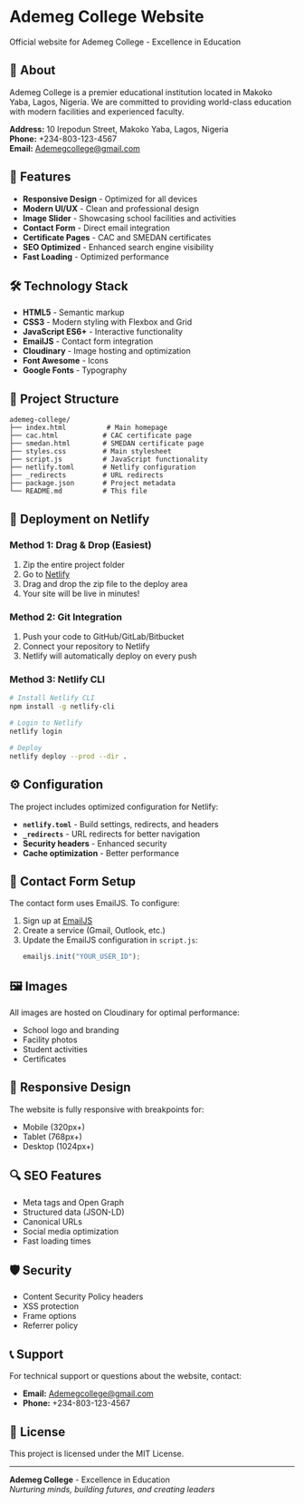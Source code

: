 # Ademeg College Website

Official website for Ademeg College - Excellence in Education

## 🏫 About

Ademeg College is a premier educational institution located in Makoko Yaba, Lagos, Nigeria. We are committed to providing world-class education with modern facilities and experienced faculty.

**Address:** 10 Irepodun Street, Makoko Yaba, Lagos, Nigeria  
**Phone:** +234-803-123-4567  
**Email:** Ademegcollege@gmail.com

## 🚀 Features

- **Responsive Design** - Optimized for all devices
- **Modern UI/UX** - Clean and professional design
- **Image Slider** - Showcasing school facilities and activities
- **Contact Form** - Direct email integration
- **Certificate Pages** - CAC and SMEDAN certificates
- **SEO Optimized** - Enhanced search engine visibility
- **Fast Loading** - Optimized performance

## 🛠️ Technology Stack

- **HTML5** - Semantic markup
- **CSS3** - Modern styling with Flexbox and Grid
- **JavaScript ES6+** - Interactive functionality
- **EmailJS** - Contact form integration
- **Cloudinary** - Image hosting and optimization
- **Font Awesome** - Icons
- **Google Fonts** - Typography

## 📁 Project Structure

```
ademeg-college/
├── index.html          # Main homepage
├── cac.html           # CAC certificate page
├── smedan.html        # SMEDAN certificate page
├── styles.css         # Main stylesheet
├── script.js          # JavaScript functionality
├── netlify.toml       # Netlify configuration
├── _redirects         # URL redirects
├── package.json       # Project metadata
└── README.md          # This file
```

## 🚀 Deployment on Netlify

### Method 1: Drag & Drop (Easiest)

1. Zip the entire project folder
2. Go to [Netlify](https://netlify.com)
3. Drag and drop the zip file to the deploy area
4. Your site will be live in minutes!

### Method 2: Git Integration

1. Push your code to GitHub/GitLab/Bitbucket
2. Connect your repository to Netlify
3. Netlify will automatically deploy on every push

### Method 3: Netlify CLI

```bash
# Install Netlify CLI
npm install -g netlify-cli

# Login to Netlify
netlify login

# Deploy
netlify deploy --prod --dir .
```

## ⚙️ Configuration

The project includes optimized configuration for Netlify:

- **`netlify.toml`** - Build settings, redirects, and headers
- **`_redirects`** - URL redirects for better navigation
- **Security headers** - Enhanced security
- **Cache optimization** - Better performance

## 📧 Contact Form Setup

The contact form uses EmailJS. To configure:

1. Sign up at [EmailJS](https://emailjs.com)
2. Create a service (Gmail, Outlook, etc.)
3. Update the EmailJS configuration in `script.js`:
   ```javascript
   emailjs.init("YOUR_USER_ID");
   ```

## 🖼️ Images

All images are hosted on Cloudinary for optimal performance:
- School logo and branding
- Facility photos
- Student activities
- Certificates

## 📱 Responsive Design

The website is fully responsive with breakpoints for:
- Mobile (320px+)
- Tablet (768px+)
- Desktop (1024px+)

## 🔍 SEO Features

- Meta tags and Open Graph
- Structured data (JSON-LD)
- Canonical URLs
- Social media optimization
- Fast loading times

## 🛡️ Security

- Content Security Policy headers
- XSS protection
- Frame options
- Referrer policy

## 📞 Support

For technical support or questions about the website, contact:
- **Email:** Ademegcollege@gmail.com
- **Phone:** +234-803-123-4567

## 📄 License

This project is licensed under the MIT License.

---

**Ademeg College** - Excellence in Education  
*Nurturing minds, building futures, and creating leaders*
